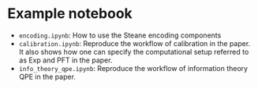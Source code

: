 # Example notebook

- `encoding.ipynb`: How to use the Steane encoding components
- `calibration.ipynb`: Reproduce the workflow of calibration in the paper.
It also shows how one can specify the computational setup referred to as Exp and PFT in the paper.   
- `info_theory_qpe.ipynb`: Reproduce the workflow of information theory QPE in the paper.